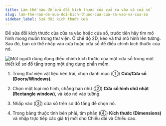 ```yaml
---
title: Làm thế nào để sửa đổi kích thước của cửa ra vào và cửa sổ
slug: lam-the-nao-de-sua-doi-kich-thuoc-cua-cua-ra-vao-va-cua-so
sidebar_label: Sửa đổi kích thước cửa
---
```


Để sửa đổi kích thước của cửa ra vào hoặc cửa sổ, trước tiên hãy tìm mô hình mong muốn trong thư viện. Ở chế độ 2D, kéo và thả mô hình lên tường. Sau đó, bạn có thể nhấp vào cửa hoặc cửa sổ để điều chỉnh kích thước của nó.

![Một người dùng đang điều chỉnh kích thước của một cửa sổ trong một thiết kế sơ đồ tầng trong một ứng dụng phần mềm.](https://storage.googleapis.com/jegavn_kb/images/7891ceaf-8f98-4ac4-90f4-f66c50168ded.png)

1. Trong thư viện vật liệu bên trái, chọn danh mục (①) **Cửa/Cửa sổ (Doors/Windows)**.

2. Chọn một loại mô hình, chẳng hạn như (②) **Cửa sổ hình chữ nhật (Rectangle window)**, và kéo nó vào tường.

3. Nhấp vào (③) cửa sổ trên sơ đồ tầng để chọn nó.

4. Trong bảng thuộc tính bên phải, tìm phần (④) **Kích thước (Dimensions)** và nhập trực tiếp các giá trị mới cho Chiều dài và Chiều cao.